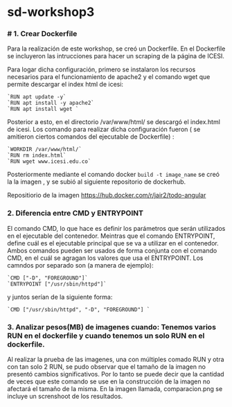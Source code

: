 # sd-workshop3

### # 1.  Crear Dockerfile 

Para la realización de este workshop, se creó un Dockerfile. En el Dockerfile se incluyeron las intrucciones para hacer un scraping de la página de ICESI.

Para logar dicha configuración, primero se instalaron los recursos necesarios para el funcionamiento de apache2 y el comando wget que permite descargar el index html de icesi:

	`RUN apt update -y`
	`RUN apt install -y apache2`
	`RUN apt install wget `

Posterior a esto, en el directorio  /var/www/html/  se descargó el index.html de icesi.
Los comando para realizar dicha configuración fueron ( se amitieron ciertos comandos del ejecutable de Dockerfile) :

	`WORKDIR /var/www/html/`
	`RUN rm index.html`
	`RUN wget www.icesi.edu.co`

Posteriormente mediante el comando docker `build -t image_name` se creó la la imagen , y  se subió al siguiente repositorio de dockerhub.

Repositiorio de la imagen https://hub.docker.com/r/jair2/todo-angular 

### 2. Diferencia entre CMD y ENTRYPOINT

El comando CMD, lo que hace es definir los parámetros que serán utilizados en el ejecutable del contenedor. Meintras que el comando ENTRYPOINT, define cuál es el ejecutable principal que se va a utilizar en el contenedor.
Ambos comandos pueden ser usados de forma conjunta con el comando CMD, en el cuál se agragan los valores que usa el ENTRYPOINT. Los camndos por separado son (a manera de ejemplo):

	`CMD ["-D", "FOREGROUND"]`
	`ENTRYPOINT ["/usr/sbin/httpd"]`

y juntos serían de la siguiente forma: 

	`CMD ["/usr/sbin/httpd", "-D", "FOREGROUND"] `

### 3. Analizar pesos(MB) de imagenes cuando: Tenemos varios RUN en el dockerfile y cuando tenemos un solo RUN en el dockerfile. 

Al realizar la prueba de las imagenes, una con múltiples comado RUN y otra con tan solo 2 RUN, se pudo observar que el tamaño de la imagen no presentó cambios significativos. Por lo tanto se puede decir que la cantidad de veces que este comando se use en la construcción de la imagen no afectará el tamaño de la misma. 
En la imagen llamada, comparacion.png se incluye un screnshoot de los resultados. 

